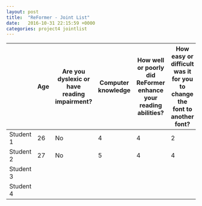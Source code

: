 ```yaml
---
layout: post
title:  "ReFormer - Joint List"
date:   2016-10-31 22:15:59 +0000
categories: project4 jointlist
---
```



|           | Age | Are you dyslexic or have reading impairment? | Computer knowledge | How well or poorly did ReFormer enhance your reading abilities? | How easy or difficult was it for you to change the font to another font? | How easy or difficult was it for you to change the font size to your preferred settings? | How easy or difficult was it for you to change the background to white? | How easy or difficult was it for you to highlight a block of text and generate a summary? | How likely or unlikely would you recommend others to use ReFormer? |
|-----------|-----|----------------------------------------------|--------------------|-----------------------------------------------------------------|--------------------------------------------------------------------------|------------------------------------------------------------------------------------------|-------------------------------------------------------------------------|-------------------------------------------------------------------------------------------|--------------------------------------------------------------------|
| Student 1 | 26  | No                                           | 4                  | 4                                                               | 2                                                                        | 5                                                                                        | 5                                                                       | 5                                                                                         | 5                                                                  |
| Student 2 | 27  | No                                           | 5                  | 4                                                               | 4                                                                        | 5                                                                                        | 5                                                                       | 5                                                                                         | 4                                                                  |
| Student 3 |     |                                              |                    |                                                                 |                                                                          |                                                                                          |                                                                         |                                                                                           |                                                                    |
| Student 4 |     |                                              |                    |                                                                 |                                                                          |                                                                                          |                                                                         |                                                                                           |                                                                    |




